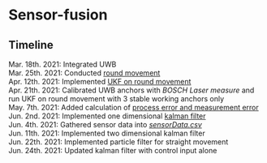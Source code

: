 # Sensor-fusion
## Timeline

Mar. 18th. 2021: Integrated UWB  
Mar. 25th. 2021: Conducted [round movement](https://github.com/850075610/sensor-fusion/blob/main/integrating-uwb/round%20move/round_move.py)  
Apr. 12th. 2021: Implemented [UKF on round movement](https://github.com/850075610/sensor-fusion/blob/main/integrating-uwb/round%20move/UKF/round_move_ukf.py)  
Apr. 21th. 2021: Calibrated UWB anchors with *BOSCH Laser measure* and run UKF on round movement with 3 stable working anchors only  
May. 7th. 2021: Added calculation of [process error and measurement error](https://github.com/850075610/sensor-fusion/tree/main/data)  
Jun. 2nd. 2021: Implemented one dimensional [kalman filter](https://github.com/850075610/sensor-fusion/tree/main/integrating-uwb/round%20move/KF)  
Jun. 4th. 2021: Gathered sensor data into *[sensorData.csv](https://github.com/850075610/sensor-fusion/blob/main/integrating-uwb/round%20move/KF/sensorData.csv)*  
Jun. 11th. 2021: Implemented two dimensional kalman filter  
Jun. 22th. 2021: Implemented particle filter for straight movement  
Jun. 24th. 2021: Updated kalman filter with control input alone  